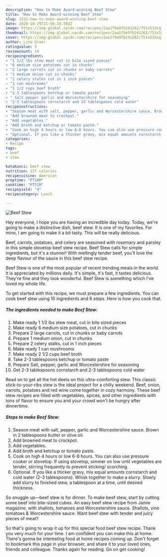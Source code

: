 ```yaml
---
description: "How to Make Award-winning Beef Stew"
title: "How to Make Award-winning Beef Stew"
slug: 1232-how-to-make-award-winning-beef-stew
date: 2020-10-29T21:58:24.593Z
image: https://img-global.cpcdn.com/recipes/2aa1f9a9fb241262/751x532cq70/beef-stew-recipe-main-photo.jpg
thumbnail: https://img-global.cpcdn.com/recipes/2aa1f9a9fb241262/751x532cq70/beef-stew-recipe-main-photo.jpg
cover: https://img-global.cpcdn.com/recipes/2aa1f9a9fb241262/751x532cq70/beef-stew-recipe-main-photo.jpg
author: Lina Greer
ratingvalue: 5
reviewcount: 14
recipeingredient:
- "1 1/2 lbs stew meat cut in bite sized pieces"
- "6 medium size potatoes cut in chunks"
- "2 large carrots cut in chunks or baby carrots"
- "1 medium onion cut in chunks"
- "2 celery stalks cut in 1 inch pieces"
- "1 can mushrooms"
- "2 1/2 cups beef broth"
- "2-3 tablespoons ketchup or tomato paste"
- " Salt pepper garlic and Worcestershire for seasoning"
- "2-3 tablespoons cornstarch and 23 tablespoons cold water"
recipeinstructions:
- "Season meat with salt, pepper, garlic and Worcestershire sauce. Brown in 2 tablespoons butter or olive oil."
- "Add browned meat to crockpot."
- "Add vegetables."
- "Add broth and ketchup or tomato paste."
- "Cook on high 4 hours or low 6-8 hours. You can also use pressure cooker or stovetop. If using stovetop, simmer on low until vegetables are tender, stirring frequently to prevent sticking/ scorching."
- "Optional. If you like a thicker gravy, mix equal amounts cornstarch and cold water (2-3 tablespoons). Whisk together to make a slurry. Slowly add slurry to finished stew, a tablespoon at a time, until desired thickness."
categories:
- Recipe
tags:
- beef
- stew

katakunci: beef stew 
nutrition: 237 calories
recipecuisine: American
preptime: "PT18M"
cooktime: "PT51M"
recipeyield: "4"
recipecategory: Lunch

---
```



![Beef Stew](https://img-global.cpcdn.com/recipes/2aa1f9a9fb241262/751x532cq70/beef-stew-recipe-main-photo.jpg)

Hey everyone, I hope you are having an incredible day today. Today, we're going to make a distinctive dish, beef stew. It is one of my favorites. For mine, I am going to make it a bit tasty. This will be really delicious.

Beef, carrots, potatoes, and celery are seasoned with rosemary and parsley in this simple stovetop beef stew recipe. Beef Stew calls for simple ingredients, but it&#39;s a stunner! With meltingly tender beef, you&#39;ll love the deep flavour of the sauce in this beef stew recipe.

Beef Stew is one of the most popular of recent trending meals in the world. It is appreciated by millions daily. It's simple, it's fast, it tastes delicious. They're fine and they look wonderful. Beef Stew is something which I've loved my whole life.


To get started with this recipe, we must prepare a few ingredients. You can cook beef stew using 10 ingredients and 6 steps. Here is how you cook that.

<!--inarticleads1-->

##### The ingredients needed to make Beef Stew:

1. Make ready 1 1/2 lbs stew meat, cut in bite sized pieces
1. Make ready 6 medium size potatoes, cut in chunks
1. Prepare 2 large carrots, cut in chunks or baby carrots
1. Prepare 1 medium onion, cut in chunks
1. Prepare 2 celery stalks, cut in 1 inch pieces
1. Make ready 1 can mushrooms
1. Make ready 2 1/2 cups beef broth
1. Take 2-3 tablespoons ketchup or tomato paste
1. Prepare  Salt, pepper, garlic and Worcestershire for seasoning
1. Get 2-3 tablespoons cornstarch and 2-3 tablespoons cold water


Read on to get all the hot deets on this ultra-comforting stew. This classic stick-to-your-ribs stew is the ideal project for a chilly weekend. Beef, onion, carrots, potatoes and red wine come together in cozy harmony. These beef stew recipes are filled with vegetables, spices, and other ingredients with tons of flavor to ensure you and your crowd won&#39;t be hungry after dinnertime. 

<!--inarticleads2-->

##### Steps to make Beef Stew:

1. Season meat with salt, pepper, garlic and Worcestershire sauce. Brown in 2 tablespoons butter or olive oil.
1. Add browned meat to crockpot.
1. Add vegetables.
1. Add broth and ketchup or tomato paste.
1. Cook on high 4 hours or low 6-8 hours. You can also use pressure cooker or stovetop. If using stovetop, simmer on low until vegetables are tender, stirring frequently to prevent sticking/ scorching.
1. Optional. If you like a thicker gravy, mix equal amounts cornstarch and cold water (2-3 tablespoons). Whisk together to make a slurry. Slowly add slurry to finished stew, a tablespoon at a time, until desired thickness.


So snuggle up—beef stew is for dinner. To make beef stew, start by cutting some beef into bite-sized cubes. An easy beef stew recipe from Jamie magazine, with shallots, tomatoes and Worcestershire sauce. Shallots, vine tomatoes &amp; Worcestershire sauce. Want beef stew with tender and juicy pieces of meat? 

So that's going to wrap it up for this special food beef stew recipe. Thank you very much for your time. I am confident you can make this at home. There's gonna be interesting food at home recipes coming up. Don't forget to bookmark this page in your browser, and share it to your loved ones, friends and colleague. Thanks again for reading. Go on get cooking!
